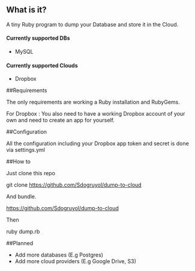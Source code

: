 ## What is it?

A tiny Ruby program to dump your Database and store it in the Cloud.

#### Currently supported DBs
- MySQL

#### Currently supported Clouds
- Dropbox

##Requirements

The only requirements are working a Ruby installation and RubyGems.

For Dropbox : You also need to have a working Dropbox account of your own and need to create an app for yourself.

##Configuration

All the configuration including your Dropbox app token and secret is done via settings.yml

##How to

Just clone this repo

git clone https://github.com/Sdogruyol/dump-to-cloud

And bundle.

https://github.com/Sdogruyol/dump-to-cloud

Then

ruby dump.rb

##Planned
- Add more databases (E.g Postgres)
- Add more cloud providers (E.g Google Drive, S3)